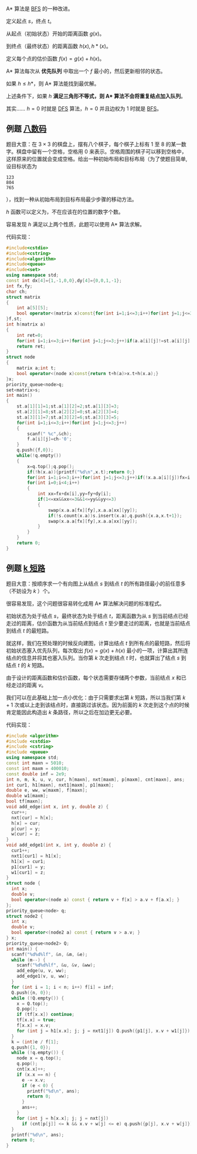 A\* 算法是 [BFS](/search/bfs) 的一种改进。

定义起点 $s$，终点 $t$。

从起点（初始状态）开始的距离函数 $g(x)$。

到终点（最终状态）的距离函数 $h(x), h*(x)$。

定义每个点的估价函数 $f(x)=g(x)+h(x)$。

A\* 算法每次从 **优先队列** 中取出一个 $f$ 最小的，然后更新相邻的状态。

如果 $h\leq h*$，则 A\* 算法能找到最优解。

上述条件下，如果 $h$ **满足三角形不等式，则 A\* 算法不会将重复结点加入队列**。

其实…… $h=0$ 时就是 [DFS](/search/dfs) 算法，$h=0$ 并且边权为 $1$ 时就是 [BFS](/search/BFS)。

## 例题 [八数码](https://www.luogu.org/problemnew/show/P1379)

题目大意：在 $3\times 3$ 的棋盘上，摆有八个棋子，每个棋子上标有 1 至 8 的某一数字。棋盘中留有一个空格，空格用 0 来表示。空格周围的棋子可以移到空格中，这样原来的位置就会变成空格。给出一种初始布局和目标布局（为了使题目简单, 设目标状态为

    123
    804
    765

），找到一种从初始布局到目标布局最少步骤的移动方法。

$h$ 函数可以定义为，不在应该在的位置的数字个数。

容易发现 $h$ 满足以上两个性质，此题可以使用 A\* 算法求解。

代码实现：

```cpp
#include<cstdio>
#include<cstring>
#include<algorithm>
#include<queue>
#include<set>
using namespace std;
const int dx[4]={1,-1,0,0},dy[4]={0,0,1,-1};
int fx,fy;
char ch;
struct matrix
{
    int a[5][5];
    bool operator<(matrix x)const{for(int i=1;i<=3;i++)for(int j=1;j<=3;j++)if(a[i][j]!=x.a[i][j])return a[i][j]<x.a[i][j];return false;}
}f,st;
int h(matrix a)
{
    int ret=0;
    for(int i=1;i<=3;i++)for(int j=1;j<=3;j++)if(a.a[i][j]!=st.a[i][j])ret++;
    return ret;
}
struct node
{
    matrix a;int t;
    bool operator<(node x)const{return t+h(a)>x.t+h(x.a);}
}x;
priority_queue<node>q;
set<matrix>s;
int main()
{
    st.a[1][1]=1;st.a[1][2]=2;st.a[1][3]=3;
    st.a[2][1]=8;st.a[2][2]=0;st.a[2][3]=4;
    st.a[3][1]=7;st.a[3][2]=6;st.a[3][3]=5;
    for(int i=1;i<=3;i++)for(int j=1;j<=3;j++)
    {
        scanf(" %c",&ch);
        f.a[i][j]=ch-'0';
    }
    q.push({f,0});
    while(!q.empty())
    {
        x=q.top();q.pop();
        if(!h(x.a)){printf("%d\n",x.t);return 0;}
        for(int i=1;i<=3;i++)for(int j=1;j<=3;j++)if(!x.a.a[i][j])fx=i,fy=j;
        for(int i=0;i<4;i++)
        {
            int xx=fx+dx[i],yy=fy+dy[i];
            if(1<=xx&&xx<=3&&1<=yy&&yy<=3)
            {
                swap(x.a.a[fx][fy],x.a.a[xx][yy]);
                if(!s.count(x.a))s.insert(x.a),q.push({x.a,x.t+1});
                swap(x.a.a[fx][fy],x.a.a[xx][yy]);
            }
        }
    }
    return 0;
}
```

## 例题 [k 短路](https://www.luogu.org/problemnew/show/P2483)

题目大意：按顺序求一个有向图上从结点 $s$ 到结点 $t$ 的所有路径最小的前任意多（不妨设为 $k$ ）个。

很容易发现，这个问题很容易转化成用 A\* 算法解决问题的标准程式。

初始状态为处于结点 $s$，最终状态为处于结点 $t$，距离函数为从 $s$ 到当前结点已经走过的距离，估价函数为从当前结点到结点 $t$ 至少要走过的距离，也就是当前结点到结点 $t$ 的最短路。

就这样，我们在预处理的时候反向建图，计算出结点 $t$ 到所有点的最短路，然后将初始状态塞入优先队列，每次取出 $f(x)=g(x)+h(x)$ 最小的一项，计算出其所连结点的信息并将其也塞入队列。当你第 $k$ 次走到结点 $t$ 时，也就算出了结点 $s$ 到结点 $t$ 的 $k$ 短路。

由于设计的距离函数和估价函数，每个状态需要存储两个参数，当前结点 $x$ 和已经走过的距离 $v$。

我们可以在此基础上加一点小优化：由于只需要求出第 $k$ 短路，所以当我们第 $k+1$ 次或以上走到该结点时，直接跳过该状态。因为前面的 $k$ 次走到这个点的时候肯定能因此构造出 $k$ 条路径，所以之后在加边更无必要。

代码实现：

```cpp
#include <algorithm>
#include <cstdio>
#include <cstring>
#include <queue>
using namespace std;
const int maxn = 5010;
const int maxm = 400010;
const double inf = 2e9;
int n, m, k, u, v, cur, h[maxn], nxt[maxm], p[maxm], cnt[maxn], ans;
int cur1, h1[maxn], nxt1[maxm], p1[maxm];
double e, ww, w[maxm], f[maxn];
double w1[maxm];
bool tf[maxn];
void add_edge(int x, int y, double z) {
  cur++;
  nxt[cur] = h[x];
  h[x] = cur;
  p[cur] = y;
  w[cur] = z;
}
void add_edge1(int x, int y, double z) {
  cur1++;
  nxt1[cur1] = h1[x];
  h1[x] = cur1;
  p1[cur1] = y;
  w1[cur1] = z;
}
struct node {
  int x;
  double v;
  bool operator<(node a) const { return v + f[x] > a.v + f[a.x]; }
};
priority_queue<node> q;
struct node2 {
  int x;
  double v;
  bool operator<(node2 a) const { return v > a.v; }
} x;
priority_queue<node2> Q;
int main() {
  scanf("%d%d%lf", &n, &m, &e);
  while (m--) {
    scanf("%d%d%lf", &u, &v, &ww);
    add_edge(u, v, ww);
    add_edge1(v, u, ww);
  }
  for (int i = 1; i < n; i++) f[i] = inf;
  Q.push({n, 0});
  while (!Q.empty()) {
    x = Q.top();
    Q.pop();
    if (tf[x.x]) continue;
    tf[x.x] = true;
    f[x.x] = x.v;
    for (int j = h1[x.x]; j; j = nxt1[j]) Q.push({p1[j], x.v + w1[j]});
  }
  k = (int)e / f[1];
  q.push({1, 0});
  while (!q.empty()) {
    node x = q.top();
    q.pop();
    cnt[x.x]++;
    if (x.x == n) {
      e -= x.v;
      if (e < 0) {
        printf("%d\n", ans);
        return 0;
      }
      ans++;
    }
    for (int j = h[x.x]; j; j = nxt[j])
      if (cnt[p[j]] <= k && x.v + w[j] <= e) q.push({p[j], x.v + w[j]});
  }
  printf("%d\n", ans);
  return 0;
}
```
